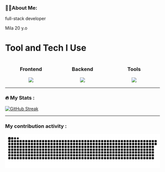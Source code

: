 
  


### 👩‍💻About Me: 
full-stack developer

Mila 20 y.o 
# Tool and Tech I Use

<div align="center">

<div style="display: flex; justify-content: space-around; width: 100%;">
  <div style="text-align: center; flex: 1;">
    <h3>Frontend</h3>
    <img src="https://skillicons.dev/icons?i=html,css,scss,js&perline=4">
  </div>
  <div style="text-align: center; flex: 1;">
    <h3>Backend</h3>
    <img src="https://skillicons.dev/icons?i=php,mysql,sqlite,go&perline=4">
  </div>
  <div style="text-align: center; flex: 1;">
    <h3>Tools</h3>
    <img src="https://skillicons.dev/icons?i=vscode,figma,ai,ps&perline=4">
  </div>
</div>

</div>





---
### :fire: My Stats :

[![GitHub Streak](https://github-readme-streak-stats.herokuapp.com?user=Deoships&theme=tokyonight&hide_border=true&border_radius=0&card_width=950)](https://git.io/streak-stats)

---
### My contribution activity :
![GitHub Snake SVG](https://github.com/Deoships/Deoships/blob/output/github-contribution-grid-snake-dark.svg)
